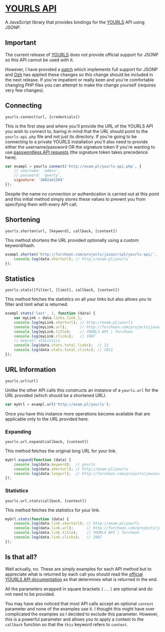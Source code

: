 # [YOURLS API](http://forchoon.com/projects/javascript/yourls-api/)

A JavaScript library that provides bindings for the [YOURLS](http://yourls.org) API using JSONP.

## Important

The current release of [YOURLS](http://yourls.org) does not provide official support for JSONP so this API cannot be used with it.

However, I have provided a [patch](http://code.google.com/p/yourls/source/detail?r=659) which implements full support for JSONP and [Ozh](http://planetozh.com/) has applied these changes so this change should be included in the next release. If you're impatient or really keen and you're comfortable changing PHP files you can attempt to make the change yourself (requires very few changes).

## Connecting

```
yourls.connect(url, [credentials])
```

This is the first step and where you'll provide the URL of the YOURLS API you wish to connect to, baring in mind that the URL should point to the `yourls-api.php` file and not just its directory. If you're going to be connecting to a private YOURLS installation you'll also need to provide either the username/password OR the signature token if you're wanting to use [passwordless API requests](http://code.google.com/p/yourls/wiki/PasswordlessAPI) (the signature token takes precedence here).

``` javascript
var exampl = yourls.connect('http://exam.pl/yourls-api.php', {
    // username: 'admin',
    // password: 'qwerty',
    signature: '3002a61584'
});
```

Despite the name no connection or authentication is carried out at this point and this initial method simply stores these values to prevent you from specifying them with every API call.

## Shortening

```
yourls.shorten(url, [keyword], callback, [context])
```

This method shortens the URL provided optionally using a custom keyword/hash.

``` javascript
exampl.shorten('http://forchoon.com/projects/javascript/yourls-api/', 'yourls', function (data) {
    console.log(data.shorturl); // http://exam.pl/yourls
});
```

## Statistics

```
yourls.stats([filter], [limit], callback, [context])
```

This method fetches the statistics on all your links but also allows you to filter and limit what is returned.

``` javascript
exampl.stats('last', 1, function (data) {
    var myLink = data.links.link_1;
    console.log(myLink.shorturl); // http://exam.pl/yourls
    console.log(myLink.url);      // http://forchoon.com/projects/javascript/yourls-api/
    console.log(myLink.title);    // YOURLS API | forchoon
    console.log(myLink.clicks);   // 1987
    // Overall statistics
    console.log(data.stats.total_links);  // 12
    console.log(data.stats.total_clicks); // 2011
});
```

## URL Information

```
yourls.url(url)
```

Unlike the other API calls this constructs an instance of a `yourls.url` for the URL provided (which should be a shortened URL).

``` javascript
var myUrl = exampl.url('http://exam.pl/yourls');
```

Once you have this instance more operations become available that are applicable only to the URL provided here.

### Expanding

```
yourls.url.expand(callback, [context])
```

This method fetches the original long URL for your link.

``` javascript
myUrl.expand(function (data) {
    console.log(data.keyword);  // yourls
    console.log(data.shorturl); // http://exam.pl/yourls
    console.log(data.longurl);  // http://forchoon.com/projects/javascript/yourls-api/
});
```

### Statistics

```
yourls.url.stats(callback, [context])
```

This method fetches the statistics for your link.

``` javascript
myUrl.stats(function (data) {
    console.log(data.link.shorturl); // http://exam.pl/yourls
    console.log(data.link.url);      // http://forchoon.com/projects/javascript/yourls-api/
    console.log(data.link.title);    // YOURLS API | forchoon
    console.log(data.link.clicks);   // 1987
});
```

## Is that all?

Well actually, no. These are simply examples for each API method but to appreciate what is returned by each call you should read the [official YOURLS API documentation](http://yourls.org/#API) as that determines what is returned in the end.

All the parameters wrapped in square brackets `[...]` are optional and do not need to be provided.

You may have also noticed that most API calls accept an optional `context` parameter and none of the examples use it. I thought this might have over complicated the examples so I decided to exclude this parameter. However, this is a powerful parameter and allows you to apply a context to the `callback` function so that the `this` keyword refers to `context`.